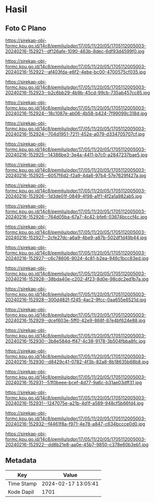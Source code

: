 # Hasil

## Foto C Plano

https://sirekap-obj-formc.kpu.go.id/14c8/pemilu/pdpr/17/05/11/20/05/1705112005003-20240216-152921--df126afe-1090-463b-8dec-6df93d4599f0.jpg

https://sirekap-obj-formc.kpu.go.id/14c8/pemilu/pdpr/17/05/11/20/05/1705112005003-20240216-152922--af403fda-e6f2-4ebe-bc00-4700575cf035.jpg

https://sirekap-obj-formc.kpu.go.id/14c8/pemilu/pdpr/17/05/11/20/05/1705112005003-20240216-152923--b2c6bb29-4b9b-45cd-99cb-735ab457cc85.jpg

https://sirekap-obj-formc.kpu.go.id/14c8/pemilu/pdpr/17/05/11/20/05/1705112005003-20240216-152924--18c1087e-ab06-4b58-b424-7f99099c318d.jpg

https://sirekap-obj-formc.kpu.go.id/14c8/pemilu/pdpr/17/05/11/20/05/1705112005003-20240216-152924--704d1951-7211-452e-a079-d334705707cf.jpg

https://sirekap-obj-formc.kpu.go.id/14c8/pemilu/pdpr/17/05/11/20/05/1705112005003-20240216-152925--14386be3-3e4a-4411-b7c0-a2847237bae5.jpg

https://sirekap-obj-formc.kpu.go.id/14c8/pemilu/pdpr/17/05/11/20/05/1705112005003-20240216-152925--6057f6d2-f2a9-4da6-97b4-57e7629f427a.jpg

https://sirekap-obj-formc.kpu.go.id/14c8/pemilu/pdpr/17/05/11/20/05/1705112005003-20240216-152926--1d3de01f-0849-4f98-a1f1-4f2a1a982ab5.jpg

https://sirekap-obj-formc.kpu.go.id/14c8/pemilu/pdpr/17/05/11/20/05/1705112005003-20240216-152926--764d05ba-67a7-4c42-bfe6-03674bcccf4c.jpg

https://sirekap-obj-formc.kpu.go.id/14c8/pemilu/pdpr/17/05/11/20/05/1705112005003-20240216-152927--2cfe27dc-a6a9-4be9-a87b-502df1d49b44.jpg

https://sirekap-obj-formc.kpu.go.id/14c8/pemilu/pdpr/17/05/11/20/05/1705112005003-20240216-152927--c6c78606-9024-4c81-b2ea-946c1bcc83ed.jpg

https://sirekap-obj-formc.kpu.go.id/14c8/pemilu/pdpr/17/05/11/20/05/1705112005003-20240216-152928--38bda40e-c202-4f23-8d0e-98cdc2ed1b7a.jpg

https://sirekap-obj-formc.kpu.go.id/14c8/pemilu/pdpr/17/05/11/20/05/1705112005003-20240216-152928--300d482f-f245-4ac2-9fcc-0aa655e6521d.jpg

https://sirekap-obj-formc.kpu.go.id/14c8/pemilu/pdpr/17/05/11/20/05/1705112005003-20240216-152929--dcef603e-5ff0-42e9-868f-87e4bf624e88.jpg

https://sirekap-obj-formc.kpu.go.id/14c8/pemilu/pdpr/17/05/11/20/05/1705112005003-20240216-152930--3b8e584d-ff47-4c38-9178-3b504fbba8fc.jpg

https://sirekap-obj-formc.kpu.go.id/14c8/pemilu/pdpr/17/05/11/20/05/1705112005003-20240216-152930--d8429c41-0782-4f3b-82a8-8b18635b68b8.jpg

https://sirekap-obj-formc.kpu.go.id/14c8/pemilu/pdpr/17/05/11/20/05/1705112005003-20240216-152931--51f0beee-bcef-4d77-9a6c-b31ae03dff31.jpg

https://sirekap-obj-formc.kpu.go.id/14c8/pemilu/pdpr/17/05/11/20/05/1705112005003-20240216-152931--1247075e-a21b-4d1f-a589-948cf5b66fd4.jpg

https://sirekap-obj-formc.kpu.go.id/14c8/pemilu/pdpr/17/05/11/20/05/1705112005003-20240216-152932--f4461f8a-f971-4e78-a847-c634bccce0d0.jpg

https://sirekap-obj-formc.kpu.go.id/14c8/pemilu/pdpr/17/05/11/20/05/1705112005003-20240216-152922--dd8b21e8-aa0e-45b7-9850-c378e60b3eb1.jpg


## Metadata

| Key        | Value               |
| ---------- | ------------------- |
| Time Stamp | 2024-02-17 13:05:41 |
| Kode Dapil | 1701                |



